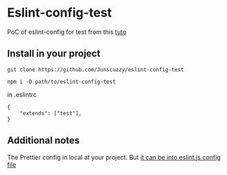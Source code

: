 # Eslint-config-test

PoC of eslint-config for test from this [tuto](https://www.freecodecamp.org/news/creating-your-own-eslint-config-package/)


## Install in your project

```
git clone https://github.com/Junscuzzy/eslint-config-test

npm i -D path/to/eslint-config-test
```

in .eslintrc
```
{
    "extends": ["test"],
}
```

## Additional notes

The Prettier config in local at your project.
But [it can be into eslint.js config file](https://github.com/prettier/eslint-plugin-prettier#options)
